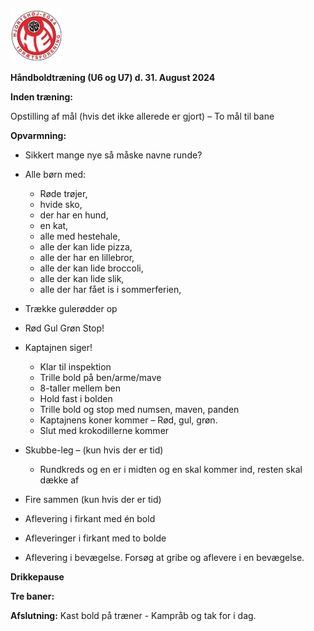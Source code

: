 ﻿![Billedresultat for hei hÃ¥ndbold logo](../../Billeder//HEILOGO.jpeg)

**Håndboldtræning (U6 og U7) d. 31. August 2024**

**Inden træning:** 

Opstilling af mål (hvis det ikke allerede er gjort) – To mål til bane

**Opvarmning:**

- Sikkert mange nye så måske navne runde?

- Alle børn med:
	- Røde trøjer, 
	- hvide sko, 
	- der har en hund, 
	- en kat, 
	- alle med hestehale, 
	- alle der kan lide pizza, 
	- alle der har en lillebror, 
	- alle der kan lide broccoli, 
	- alle der kan lide slik, 
	- alle der har fået is i sommerferien,  

- Trække gulerødder op

- Rød Gul Grøn Stop!

- Kaptajnen siger!
  - Klar til inspektion 
  - Trille bold på ben/arme/mave 
  - 8-taller mellem ben 
  - Hold fast i bolden
  - Trille bold og stop med numsen, maven, panden 
  - Kaptajnens koner kommer 
  – Rød, gul, grøn. 
  - Slut med krokodillerne kommer

- Skubbe-leg – (kun hvis der er tid)
	- Rundkreds og en er i midten og en skal kommer ind, resten skal dække af 

- Fire sammen (kun hvis der er tid)
 - Aflevering i firkant med én bold
 - Afleveringer i firkant med to bolde
 - Aflevering i bevægelse. Forsøg at gribe og aflevere i en bevægelse.

**Drikkepause**

**Tre baner:** 

**Afslutning:** Kast bold på træner - Kampråb og tak for i dag.  
